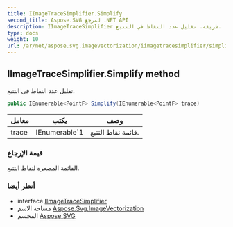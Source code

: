 ```yaml
---
title: IImageTraceSimplifier.Simplify
second_title: Aspose.SVG لمرجع .NET API
description: IImageTraceSimplifier طريقة. تقليل عدد النقاط في التتبع.
type: docs
weight: 10
url: /ar/net/aspose.svg.imagevectorization/iimagetracesimplifier/simplify/
---
```

## IImageTraceSimplifier.Simplify method

تقليل عدد النقاط في التتبع.

```csharp
public IEnumerable<PointF> Simplify(IEnumerable<PointF> trace)
```

| معامل | يكتب | وصف |
| --- | --- | --- |
| trace | IEnumerable`1 | قائمة نقاط التتبع. |

### قيمة الإرجاع

القائمة المصغرة لنقاط التتبع.

### أنظر أيضا

* interface [IImageTraceSimplifier](../)
* مساحة الاسم [Aspose.Svg.ImageVectorization](../../iimagetracesimplifier/)
* المجسم [Aspose.SVG](../../../)


